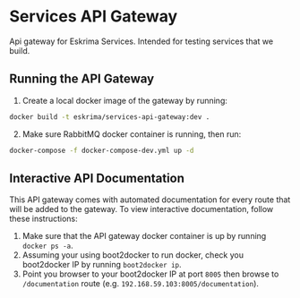 # Services API Gateway

Api gateway for Eskrima Services. Intended for testing services that we build.

## Running the API Gateway
1. Create a local docker image of the gateway by running:

```bash
docker build -t eskrima/services-api-gateway:dev .
```

2. Make sure RabbitMQ docker container is running, then run:

```bash
docker-compose -f docker-compose-dev.yml up -d
```

## Interactive API Documentation

This API gateway comes with automated documentation for every route that will be added to the gateway. To view interactive documentation, follow these instructions:

1. Make sure that the API gateway docker container is up by running `docker ps -a`.
2. Assuming your using boot2docker to run docker, check you boot2docker IP by running `boot2docker ip`.
3. Point you browser to your boot2docker IP at port `8005` then browse to `/documentation` route (e.g. `192.168.59.103:8005/documentation`).
